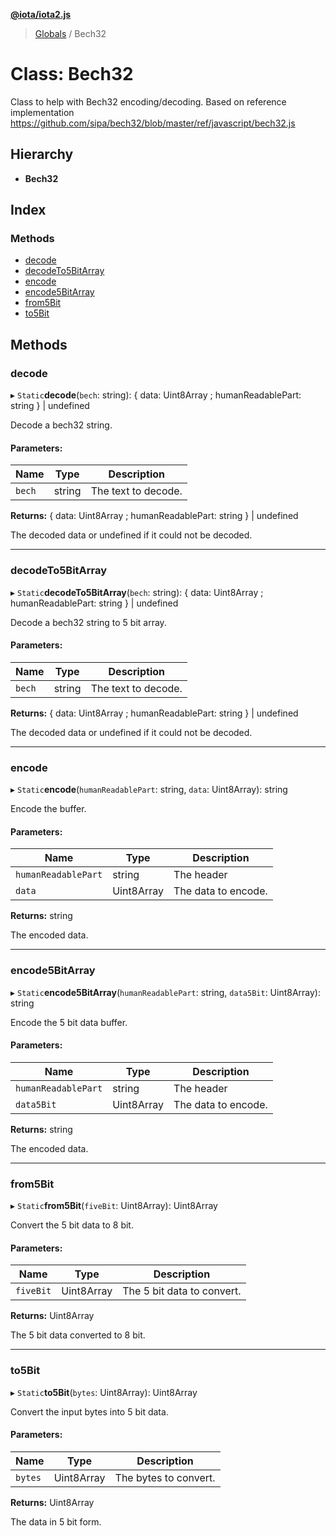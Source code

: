 **[@iota/iota2.js](../README.md)**

> [Globals](../README.md) / Bech32

# Class: Bech32

Class to help with Bech32 encoding/decoding.
Based on reference implementation https://github.com/sipa/bech32/blob/master/ref/javascript/bech32.js

## Hierarchy

* **Bech32**

## Index

### Methods

* [decode](bech32.md#decode)
* [decodeTo5BitArray](bech32.md#decodeto5bitarray)
* [encode](bech32.md#encode)
* [encode5BitArray](bech32.md#encode5bitarray)
* [from5Bit](bech32.md#from5bit)
* [to5Bit](bech32.md#to5bit)

## Methods

### decode

▸ `Static`**decode**(`bech`: string): { data: Uint8Array ; humanReadablePart: string  } \| undefined

Decode a bech32 string.

#### Parameters:

Name | Type | Description |
------ | ------ | ------ |
`bech` | string | The text to decode. |

**Returns:** { data: Uint8Array ; humanReadablePart: string  } \| undefined

The decoded data or undefined if it could not be decoded.

___

### decodeTo5BitArray

▸ `Static`**decodeTo5BitArray**(`bech`: string): { data: Uint8Array ; humanReadablePart: string  } \| undefined

Decode a bech32 string to 5 bit array.

#### Parameters:

Name | Type | Description |
------ | ------ | ------ |
`bech` | string | The text to decode. |

**Returns:** { data: Uint8Array ; humanReadablePart: string  } \| undefined

The decoded data or undefined if it could not be decoded.

___

### encode

▸ `Static`**encode**(`humanReadablePart`: string, `data`: Uint8Array): string

Encode the buffer.

#### Parameters:

Name | Type | Description |
------ | ------ | ------ |
`humanReadablePart` | string | The header |
`data` | Uint8Array | The data to encode. |

**Returns:** string

The encoded data.

___

### encode5BitArray

▸ `Static`**encode5BitArray**(`humanReadablePart`: string, `data5Bit`: Uint8Array): string

Encode the 5 bit data buffer.

#### Parameters:

Name | Type | Description |
------ | ------ | ------ |
`humanReadablePart` | string | The header |
`data5Bit` | Uint8Array | The data to encode. |

**Returns:** string

The encoded data.

___

### from5Bit

▸ `Static`**from5Bit**(`fiveBit`: Uint8Array): Uint8Array

Convert the 5 bit data to 8 bit.

#### Parameters:

Name | Type | Description |
------ | ------ | ------ |
`fiveBit` | Uint8Array | The 5 bit data to convert. |

**Returns:** Uint8Array

The 5 bit data converted to 8 bit.

___

### to5Bit

▸ `Static`**to5Bit**(`bytes`: Uint8Array): Uint8Array

Convert the input bytes into 5 bit data.

#### Parameters:

Name | Type | Description |
------ | ------ | ------ |
`bytes` | Uint8Array | The bytes to convert. |

**Returns:** Uint8Array

The data in 5 bit form.
